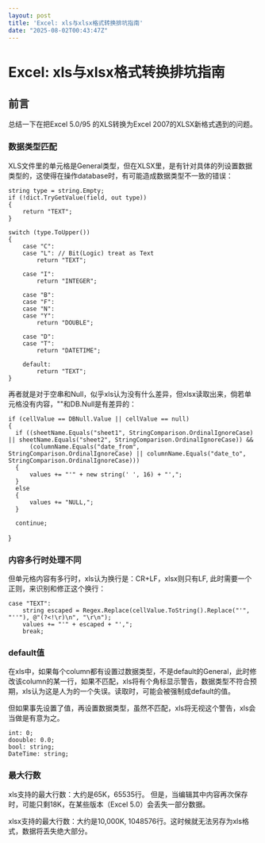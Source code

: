 ```yaml
---
layout: post
title: 'Excel: xls与xlsx格式转换排坑指南'
date: "2025-08-02T00:43:47Z"
---
```

Excel: xls与xlsx格式转换排坑指南
=======================

前言
--

总结一下在把Excel 5.0/95 的XLS转换为Excel 2007的XLSX新格式遇到的问题。

### 数据类型匹配

XLS文件里的单元格是General类型，但在XLSX里，是有针对具体的列设置数据类型的，这使得在操作database时，有可能造成数据类型不一致的错误：

    string type = string.Empty;
    if (!dict.TryGetValue(field, out type))
    {
        return "TEXT";
    }
    
    switch (type.ToUpper())
    {
        case "C":
        case "L": // Bit(Logic) treat as Text
            return "TEXT";
    
        case "I":
            return "INTEGER";
    
        case "B":
        case "F":
        case "N":
        case "Y":
            return "DOUBLE";
    
        case "D":
        case "T":
            return "DATETIME";
    
        default:
            return "TEXT";
    }
    

再者就是对于空串和Null，似乎xls认为没有什么差异，但xlsx读取出来，倘若单元格没有内容，""和DB.Null是有差异的：

    if (cellValue == DBNull.Value || cellValue == null)
    {
      if ((sheetName.Equals("sheet1", StringComparison.OrdinalIgnoreCase) || sheetName.Equals("sheet2", StringComparison.OrdinalIgnoreCase)) &&
          (columnName.Equals("date_from", StringComparison.OrdinalIgnoreCase) || columnName.Equals("date_to", StringComparison.OrdinalIgnoreCase)))
      {
          values += "'" + new string(' ', 16) + "',";
      }
      else
      {
          values += "NULL,";
      }
    
      continue;
    

}

### 内容多行时处理不同

但单元格内容有多行时，xls认为换行是：CR+LF，xlsx则只有LF, 此时需要一个正则，来识别和修正这个换行：

    case "TEXT":
        string escaped = Regex.Replace(cellValue.ToString().Replace("'", "''"), @"(?<!\r)\n", "\r\n");
        values += "'" + escaped + "',";
        break;
    

### default值

在xls中，如果每个column都有设置过数据类型，不是default的General，此时修改该column的某一行，如果不匹配，xls将有个角标显示警告，数据类型不符合预期，xls认为这是人为的一个失误。读取时，可能会被强制成default的值。

但如果事先设置了值，再设置数据类型，虽然不匹配，xls将无视这个警告，xls会当做是有意为之。

    int: 0;
    doouble: 0.0;
    bool: string;
    DateTime: string;
    

### 最大行数

xls支持的最大行数：大约是65K，65535行。 但是，当编辑其中内容再次保存时，可能只剩18K，在某些版本（Excel 5.0）会丢失一部分数据。

xlsx支持的最大行数：大约是10,000K, 1048576行。这时候就无法另存为xls格式，数据将丢失绝大部分。